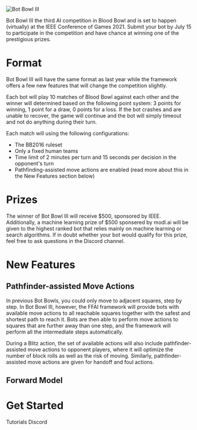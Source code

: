 ![Bot Bowl III](img/botbowl-iii.png?raw=true "Bot Bowl III")


Bot Bowl III the third AI competition in Blood Bowl and is set to happen (virtually) at the IEEE Conference of Games 2021. 
Submit your bot by July 15 to participate in the competition and have chance at winning one of the prestigious prizes.

# Format
Bot Bowl III will have the same format as last year while the framework offers a few new features that will change the 
competition slightly. 

Each bot will play 10 matches of Blood Bowl against each other and the winner will determined based on the following point system:
3 points for winning, 1 point for a draw, 0 points for a loss. If the bot crashes and are unable to recover, the game will 
continue and the bot will simply timeout and not do anything during their turn.

Each match will using the following configurations:

- The BB2016 ruleset
- Only a fixed human teams
- Time limit of 2 minutes per turn and 15 seconds per decision in the opponent's turn
- Pathfinding-assisted move actions are enabled (read more about this in the New Features section below)

# Prizes
The winner of Bot Bowl III will receive $500, sponsored by IEEE.
Additionally, a machine learning prize of $500 sponsered by modl.ai will be given to the highest ranked bot that relies mainly on machine learning 
or search algorithms. If in doubt whether your bot would qualify for this prize, feel free to ask questions in the Discord channel.

# New Features

## Pathfinder-assisted Move Actions
In previous Bot Bowls, you could only move to adjacent squares, step by step. In Bot Bowl III, however, the FFAI framework 
will provide bots with available move actions to all reachable squares together with the safest and shortest path to reach it.
Bots are then able to perform move actions to squares that are further away than one step, and the framework will perform all 
the intermediate steps automatically. 

During a Blitz action, the set of available actions will also include pathfinder-assisted move actions to opponent players, where it 
will optimize the number of block rolls as well as the risk of moving. Similarly, pathfinder-assisted move actions are given 
for handoff and foul actions.


## Forward Model


# Get Started

Tutorials
Discord
